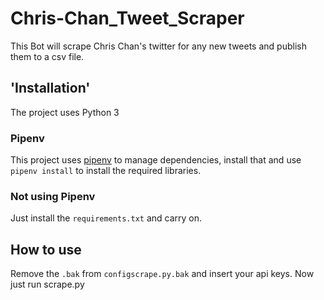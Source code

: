 # Chris-Chan_Tweet_Scraper
This Bot will scrape Chris Chan's twitter for any new tweets and publish them to a csv file.

## 'Installation'
The project uses Python 3
### Pipenv
This project uses [pipenv](https://pipenv-fork.readthedocs.io/en/latest/) to manage dependencies, install that and use `pipenv install` to install the required libraries.
### Not using Pipenv
Just install the `requirements.txt` and carry on.

## How to use
Remove the `.bak` from `configscrape.py.bak` and insert your api keys. Now just run scrape.py
